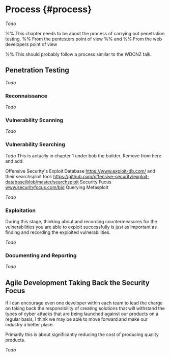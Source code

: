 # Process {#process}

_Todo_

%% This chapter needs to be about the process of carrying out penetration testing.
%% From the pentesters point of view
%%    and
%% From the web developers point of view

%% This should probably follow a process similar to the WDCNZ talk.

## Penetration Testing

_Todo_

### Reconnaissance

_Todo_

### Vulnerability Scanning

_Todo_

### Vulnerability Searching

_Todo_ This is actually in chapter 1 under bob the builder. Remove from here and add.

   Offensive Security's Exploit Database https://www.exploit-db.com/
      and their searchsploit tool: https://github.com/offensive-security/exploit-database/blob/master/searchsploit
   Security Fucus www.securityfocus.com/bid
   Querying Metasploit

_Todo_

### Exploitation

During this stage, thinking about and recording countermeasures for the vulnerabilities you are able to exploit successfully is just as important as finding and recording the exploited vulnerabilities.

_Todo_

### Documenting and Reporting

_Todo_

## Agile Development Taking Back the Security Focus

If I can encourage even one developer within each team to lead the charge on taking back the responsibility of creating solutions that will withstand the types of cyber attacks that are being launched against our products on a regular basis, I think we may be able to move forward and make our industry a better place.

Primarily this is about significantly reducing the cost of producing quality products.

_Todo_  

